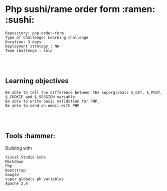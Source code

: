 <h1> Php sushi/rame order form :ramen: :sushi:</h1>

    Repository: php-order-form
    Type of Challenge: Learning challenge
    Duration: 3 days
    Deployment strategy : NA
    Team challenge : solo

<br></br>
<h2>Learning objectives</h2>

    Be able to tell the difference between the superglobals $_GET, $_POST, $_COOKIE and $_SESSION variable.
    Be able to write basic validation for PHP.
    Be able to send an email with PHP
<br></br>
<h2>Tools :hammer: </h2>

Building with

    Visual Studio Code
    Markdown
    Php
    Bootstrap
    Google
    super globals ph variables
    Apache 2.4
